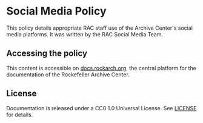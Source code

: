 # Social Media Policy
This policy details appropriate RAC staff use of the Archive Center's social media platforms. It was written by the RAC Social Media Team.

## Accessing the policy
This content is accessible on [docs.rockarch.org](https://docs.rockarch.org), the central platform for the documentation of the Rockefeller Archive Center.

## License
Documentation is released under a CC0 1.0 Universal License. See [LICENSE](LICENSE.md) for details.
